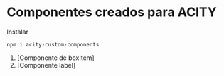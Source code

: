 # Componentes creados para ACITY

Instalar 
```
npm i acity-custom-components
```

1. [Componente de boxItem]
2. [Componente label]